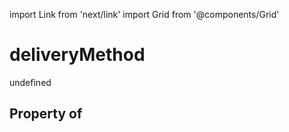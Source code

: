 import Link from 'next/link'
import Grid from '@components/Grid'

# deliveryMethod

undefined

## Property of



